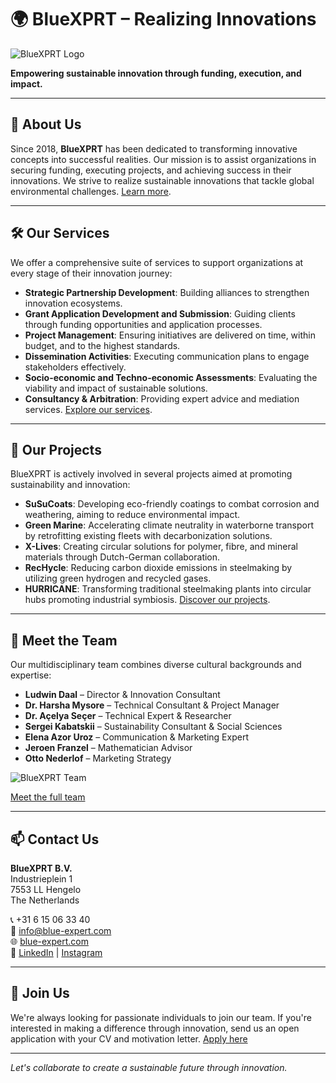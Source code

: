 # 🌍 BlueXPRT – Realizing Innovations

![BlueXPRT Logo]((https://blue-expert.com/wp-content/uploads/2021/01/bluexprt-logo-full.png))

**Empowering sustainable innovation through funding, execution, and impact.**

---

## 🚀 About Us

Since 2018, **BlueXPRT** has been dedicated to transforming innovative concepts into successful realities. Our mission is to assist organizations in securing funding, executing projects, and achieving success in their innovations. We strive to realize sustainable innovations that tackle global environmental challenges. [Learn more](https://blue-expert.com/?utm_source=github_readme).

---

## 🛠️ Our Services

We offer a comprehensive suite of services to support organizations at every stage of their innovation journey:

- **Strategic Partnership Development**: Building alliances to strengthen innovation ecosystems.
- **Grant Application Development and Submission**: Guiding clients through funding opportunities and application processes.
- **Project Management**: Ensuring initiatives are delivered on time, within budget, and to the highest standards.
- **Dissemination Activities**: Executing communication plans to engage stakeholders effectively.
- **Socio-economic and Techno-economic Assessments**: Evaluating the viability and impact of sustainable solutions.
- **Consultancy & Arbitration**: Providing expert advice and mediation services. [Explore our services](https://blue-expert.com/our-services?utm_source=github_readme).

---

## 🌱 Our Projects

BlueXPRT is actively involved in several projects aimed at promoting sustainability and innovation:

- **SuSuCoats**: Developing eco-friendly coatings to combat corrosion and weathering, aiming to reduce environmental impact.
- **Green Marine**: Accelerating climate neutrality in waterborne transport by retrofitting existing fleets with decarbonization solutions.
- **X-Lives**: Creating circular solutions for polymer, fibre, and mineral materials through Dutch-German collaboration.
- **RecHycle**: Reducing carbon dioxide emissions in steelmaking by utilizing green hydrogen and recycled gases.
- **HURRICANE**: Transforming traditional steelmaking plants into circular hubs promoting industrial symbiosis. [Discover our projects](https://blue-expert.com/our-projects?utm_source=github_readme).

---

## 👥 Meet the Team

Our multidisciplinary team combines diverse cultural backgrounds and expertise:

- **Ludwin Daal** – Director & Innovation Consultant
- **Dr. Harsha Mysore** – Technical Consultant & Project Manager
- **Dr. Açelya Seçer** – Technical Expert & Researcher
- **Sergei Kabatskii** – Sustainability Consultant & Social Sciences
- **Elena Azor Uroz** – Communication & Marketing Expert
- **Jeroen Franzel** – Mathematician Advisor
- **Otto Nederlof** – Marketing Strategy

![BlueXPRT Team]([(https://blue-expert.com/wp-content/uploads/2024/07/thumbnail_IMG_4332-1024x768.jpg)](https://blue-expert.com/wp-content/uploads/2024/07/thumbnail_IMG_4332-1024x768.jpg))

[Meet the full team](https://blue-expert.com/meet-the-team?utm_source=github_readme)

---

## 📫 Contact Us

**BlueXPRT B.V.**  
Industrieplein 1  
7553 LL Hengelo  
The Netherlands

📞 +31 6 15 06 33 40  
📧 info@blue-expert.com  
🌐 [blue-expert.com](https://blue-expert.com/)  
🔗 [LinkedIn](https://www.linkedin.com/company/blue-exprt) | [Instagram](https://www.instagram.com/bluexprt)

---

## 🤝 Join Us

We're always looking for passionate individuals to join our team. If you're interested in making a difference through innovation, send us an open application with your CV and motivation letter. [Apply here](https://blue-expert.com/meet-the-team?utm_source=github_readme)

---

*Let's collaborate to create a sustainable future through innovation.*

